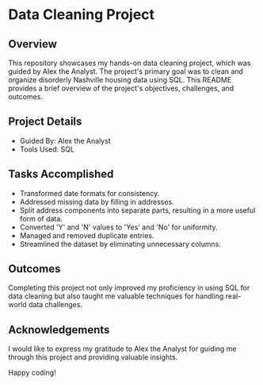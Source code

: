# Data Cleaning Project

## Overview
This repository showcases my hands-on data cleaning project, which was guided by Alex the Analyst. The project's primary goal was to clean and organize disorderly Nashville housing data using SQL. This README provides a brief overview of the project's objectives, challenges, and outcomes.

## Project Details
- Guided By: Alex the Analyst
- Tools Used: SQL

## Tasks Accomplished
- Transformed date formats for consistency.
- Addressed missing data by filling in addresses.
- Split address components into separate parts, resulting in a more useful form of data.
- Converted 'Y' and 'N' values to 'Yes' and 'No' for uniformity.
- Managed and removed duplicate entries.
- Streamlined the dataset by eliminating unnecessary columns.

## Outcomes
Completing this project not only improved my proficiency in using SQL for data cleaning but also taught me valuable techniques for handling real-world data challenges.

## Acknowledgements
I would like to express my gratitude to Alex the Analyst for guiding me through this project and providing valuable insights.

Happy coding!
